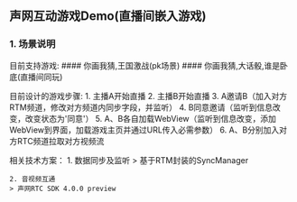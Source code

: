 ## 声网互动游戏Demo(直播间嵌入游戏)

### 1. 场景说明

目前支持游戏:
    #### 你画我猜,王国激战(pk场景)
    #### 你画我猜,大话骰,谁是卧底(直播间同玩)

目前设计的游戏步骤:
    1. 主播A开始直播
    2. 主播B开始直播
    3. A邀请B（加入对方RTM频道，修改对方频道内同步字段，并监听）
    4. B同意邀请（监听到信息改变，改变状态为'同意'）
    5. A、B各自加载WebView（监听到信息改变，添加WebView到界面，加载游戏主页并通过URL传入必需参数）
    6. A、B分别加入对方RTC频道拉取对方视频流

相关技术方案：
    1. 数据同步及监听
    > 基于RTM封装的SyncManager

    2. 音视频互通
    > 声网RTC SDK 4.0.0 preview
